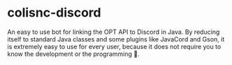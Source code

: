 # colisnc-discord

An easy to use bot for linking the OPT API to Discord in Java. By reducing itself to standard Java classes and some plugins like JavaCord and Gson, it is extremely easy to use for every user, because it does not require you to know the development or the programming 👀.

